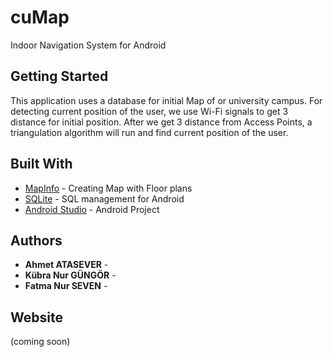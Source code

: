 # cuMap

Indoor Navigation System for Android

## Getting Started

This application uses a database for initial Map of or university campus. 
For detecting current position of the user, we use Wi-Fi signals to get 3 distance for initial position. After we get 3 distance from Access Points, a triangulation algorithm will run and find current position of the user.


## Built With

* [MapInfo](https://www.pitneybowes.com/us/location-intelligence/geographic-information-systems/mapinfo-pro.html) - Creating Map with Floor plans
* [SQLite](https://www.sqlite.org/) - SQL management for Android
* [Android Studio](https://developer.android.com/studio/index.html) - Android Project


## Authors

* **Ahmet ATASEVER** - 
* **Kübra Nur GÜNGÖR** - 
* **Fatma Nur SEVEN** - 

## Website

(coming soon)


